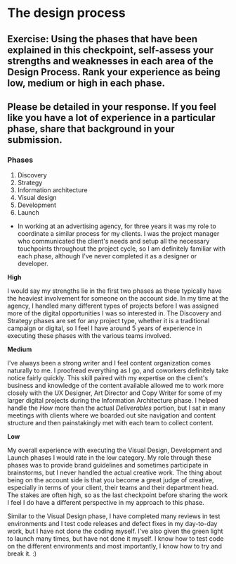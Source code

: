 # The design process

## Exercise: Using the phases that have been explained in this checkpoint, self-assess your strengths and weaknesses in each area of the Design Process. Rank your experience as being low, medium or high in each phase.

## Please be detailed in your response. If you feel like you have a lot of experience in a particular phase, share that background in your submission.

### Phases
1. Discovery
2. Strategy
3. Information architecture
4. Visual design
5. Development
6. Launch

* In working at an advertising agency, for three years it was my role to coordinate a similar process for my clients. I was the project manager who communicated the client's needs and setup all the necessary touchpoints throughout the project cycle, so I am definitely familiar with each phase, although I've never completed it as a designer or developer. 

**High**

I would say my strengths lie in the first two phases as these typically have the heaviest involvement for someone on the account side. In my time at the agency, I handled many different types of projects before I was assigned more of the digital opportunities I was so interested in. The Discovery and Strategy phases are set for any project type, whether it is a traditional campaign or digital, so I feel I have around 5 years of experience in executing these phases with the various teams involved. 

**Medium**

I've always been a strong writer and I feel content organization comes naturally to me. I proofread everything as I go, and coworkers definitely take notice fairly quickly. This skill paired with my expertise on the client's business and knowledge of the content available allowed me to work more closely with the UX Designer, Art Director and Copy Writer for some of my larger digital projects during the Information Architecture phase. I helped handle the _How_ more than the actual _Deliverables_ portion, but I sat in many meetings with clients where we boarded out site navigation and content structure and then painstakingly met with each team to collect content. 

**Low**

My overall experience with executing the Visual Design, Development and Launch phases I would rate in the low category. My role through these phases was to provide brand guidelines and sometimes participate in brainstorms, but I never handled the actual creative work. The thing about being on the account side is that you become a great judge of creative, especially in terms of your client, their teams and their department head. The stakes are often high, so as the last checkpoint before sharing the work I feel I do have a different perspective in my approach to this phase. 

Similar to the Visual Design phase, I have completed many reviews in test environments and I test code releases and defect fixes in my day-to-day work, but I have not done the coding myself. I've also given the green light to launch many times, but have not done it myself. I know how to test code on the different environments and most importantly, I know how to try and break it. :) 


